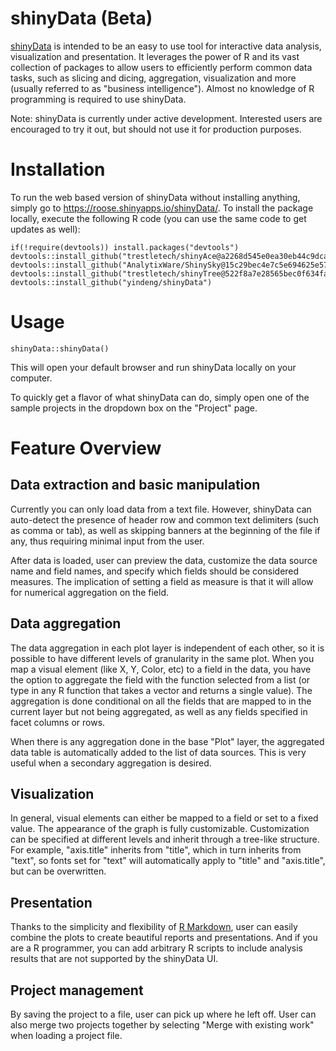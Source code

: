 shinyData (Beta)
=========

[shinyData](https://github.com/yindeng/shinyData) is intended to be an easy to use tool for interactive data analysis, visualization and presentation. It leverages the power of R and its vast collection of packages to allow users to efficiently perform common data tasks, such as slicing and dicing, aggregation, visualization and more (usually referred to as "business intelligence"). Almost no knowledge of R programming is required to use shinyData.

Note: shinyData is currently under active development. Interested users are encouraged to try it out, but should not use it for production purposes.

# Installation
To run the web based version of shinyData without installing anything, simply go to https://roose.shinyapps.io/shinyData/. 
To install the package locally, execute the following R code (you can use the same code to get updates as well): 
```
if(!require(devtools)) install.packages("devtools")
devtools::install_github("trestletech/shinyAce@a2268d545e0ea30eb44c9dca517aec1165b06a51")
devtools::install_github("AnalytixWare/ShinySky@15c29bec4e7c5e694625e571656515a8ace7f376")
devtools::install_github("trestletech/shinyTree@522f8a7e28565bec0f634faf5aa1e75da247de44")
devtools::install_github("yindeng/shinyData")
```

# Usage
```
shinyData::shinyData()
```
This will open your default browser and run shinyData locally on your computer.

To quickly get a flavor of what shinyData can do, simply open one of the sample projects in the dropdown box on the "Project" page.

# Feature Overview

## Data extraction and basic manipulation
Currently you can only load data from a text file. However, shinyData can auto-detect the presence of header row and common text delimiters (such as comma or tab), as well as skipping banners at the beginning of the file if any, thus requiring minimal input from the user.

After data is loaded, user can preview the data, customize the data source name and field names, and specify which fields should be considered measures. The implication of setting a field as measure is that it will allow for numerical aggregation on the field.

## Data aggregation
The data aggregation in each plot layer is independent of each other, so it is possible to have different levels of granularity in the same plot. When you map a visual element (like X, Y, Color, etc) to a field in the data, you have the option to aggregate the field with the function selected from a list (or type in any R function that takes a vector and returns a single value). The aggregation is done conditional on all the fields that are mapped to in the current layer but not being aggregated, as well as any fields specified in facet columns or rows.

When there is any aggregation done in the base "Plot" layer, the aggregated data table is automatically added to the list of data sources. This is very useful when a secondary aggregation is desired.

## Visualization
In general, visual elements can either be mapped to a field or set to a fixed value. The appearance of the graph is fully customizable. Customization can be specified at different levels and inherit through a tree-like structure. For example, "axis.title" inherits from "title", which in turn inherits from "text", so fonts set for "text" will automatically apply to "title" and "axis.title", but can be overwritten.

## Presentation
Thanks to the simplicity and flexibility of [R Markdown](http://rmarkdown.rstudio.com/), user can easily combine the plots to create beautiful reports and presentations. And if you are a R programmer, you can add arbitrary R scripts to include analysis results that are not supported by the shinyData UI. 

## Project management
By saving the project to a file, user can pick up where he left off. User can also merge two projects together by selecting "Merge with existing work" when loading a project file.


